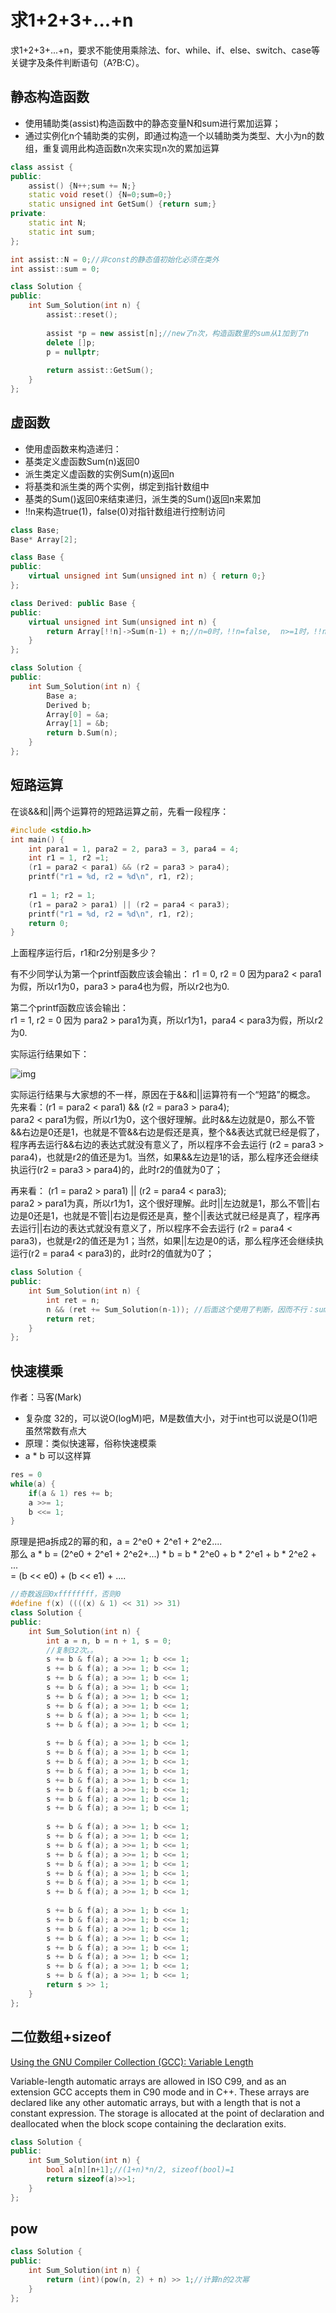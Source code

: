 # 求1+2+3+...+n

求1+2+3+...+n，要求不能使用乘除法、for、while、if、else、switch、case等关键字及条件判断语句（A?B:C）。

## 静态构造函数

- 使用辅助类(assist)构造函数中的静态变量N和sum进行累加运算；
- 通过实例化n个辅助类的实例，即通过构造一个以辅助类为类型、大小为n的数组，重复调用此构造函数n次来实现n次的累加运算  

```cpp
class assist {
public:
    assist() {N++;sum += N;}
    static void reset() {N=0;sum=0;}
    static unsigned int GetSum() {return sum;}
private:
    static int N;
    static int sum;
};

int assist::N = 0;//非const的静态值初始化必须在类外
int assist::sum = 0;

class Solution {
public:
    int Sum_Solution(int n) {
        assist::reset();
        
        assist *p = new assist[n];//new了n次，构造函数里的sum从1加到了n
        delete []p;
        p = nullptr;
        
        return assist::GetSum();
    }
};
```

## 虚函数

- 使用虚函数来构造递归：    
- 基类定义虚函数Sum(n)返回0  
- 派生类定义虚函数的实例Sum(n)返回n  
- 将基类和派生类的两个实例，绑定到指针数组中
- 基类的Sum()返回0来结束递归，派生类的Sum()返回n来累加  
- !!n来构造true(1)，false(0)对指针数组进行控制访问

```cpp
class Base;
Base* Array[2];

class Base {
public:
    virtual unsigned int Sum(unsigned int n) { return 0;}
};

class Derived: public Base {
public:
    virtual unsigned int Sum(unsigned int n) {
        return Array[!!n]->Sum(n-1) + n;//n=0时，!!n=false,  n>=1时，!!n=true
    }
};

class Solution {
public:
    int Sum_Solution(int n) {
        Base a;
        Derived b;
        Array[0] = &a;
        Array[1] = &b;
        return b.Sum(n);
    }
};
```


## 短路运算

在谈&&和||两个运算符的短路运算之前，先看一段程序：
```c
#include <stdio.h> 
int main() {
    int para1 = 1, para2 = 2, para3 = 3, para4 = 4;
    int r1 = 1, r2 =1;
    (r1 = para2 < para1) && (r2 = para3 > para4);
    printf("r1 = %d, r2 = %d\n", r1, r2);
 
    r1 = 1; r2 = 1;
    (r1 = para2 > para1) || (r2 = para4 < para3);
    printf("r1 = %d, r2 = %d\n", r1, r2);
    return 0;
}
```
上面程序运行后，r1和r2分别是多少？

有不少同学认为第一个printf函数应该会输出： 
r1 = 0, r2 = 0
因为para2 < para1为假，所以r1为0，para3 > para4也为假，所以r2也为0.

第二个printf函数应该会输出：  
r1 = 1, r2 = 0
因为 para2 > para1为真，所以r1为1，para4 < para3为假，所以r2为0.

实际运行结果如下：

![img](./and_or.png)

实际运行结果与大家想的不一样，原因在于&&和||运算符有一个“短路”的概念。  
先来看：(r1 = para2 < para1) && (r2 = para3 > para4);  
para2 < para1为假，所以r1为0，这个很好理解。此时&&左边就是0，那么不管&&右边是0还是1，也就是不管&&右边是假还是真，整个&&表达式就已经是假了，程序再去运行&&右边的表达式就没有意义了，所以程序不会去运行 (r2 = para3 > para4)，也就是r2的值还是为1。当然，如果&&左边是1的话，那么程序还会继续执运行(r2 = para3 > para4)的，此时r2的值就为0了；  

再来看： (r1 = para2 > para1) || (r2 = para4 < para3);  
 para2 > para1为真，所以r1为1，这个很好理解。此时||左边就是1，那么不管||右边是0还是1，也就是不管||右边是假还是真，整个||表达式就已经是真了，程序再去运行||右边的表达式就没有意义了，所以程序不会去运行 (r2 = para4 < para3)，也就是r2的值还是为1；当然，如果||左边是0的话，那么程序还会继续执运行(r2 = para4 < para3)的，此时r2的值就为0了；  

```cpp
class Solution {
public:
    int Sum_Solution(int n) {
        int ret = n;
        n && (ret += Sum_Solution(n-1)); //后面这个使用了判断，因而不行：sum += sum>0 ? Sum_Solution(--n) : 0;
        return ret;
    }
};
```

## 快速模乘

作者：马客(Mark)

- 复杂度 32的，可以说O(logM)吧，M是数值大小，对于int也可以说是O(1)吧虽然常数有点大  
- 原理：类似快速幂，俗称快速模乘    
- a * b 可以这样算  
```cpp
res = 0
while(a) {
    if(a & 1) res += b;
    a >>= 1;
    b <<= 1; 
}
```

原理是把a拆成2的幂的和，a = 2^e0 + 2^e1 + 2^e2....  
那么 a * b = (2^e0 + 2^e1 + 2^e2+...) * b = b * 2^e0 + b * 2^e1 + b * 2^e2 + ...  
= (b << e0) + (b << e1) + ....  

```cpp
//奇数返回0xffffffff，否则0
#define f(x) ((((x) & 1) << 31) >> 31)
class Solution {
public:
    int Sum_Solution(int n) {
        int a = n, b = n + 1, s = 0;
        //复制32次。。
        s += b & f(a); a >>= 1; b <<= 1;
        s += b & f(a); a >>= 1; b <<= 1;
        s += b & f(a); a >>= 1; b <<= 1;
        s += b & f(a); a >>= 1; b <<= 1;
        s += b & f(a); a >>= 1; b <<= 1;
        s += b & f(a); a >>= 1; b <<= 1;
        s += b & f(a); a >>= 1; b <<= 1;
        s += b & f(a); a >>= 1; b <<= 1;
         
        s += b & f(a); a >>= 1; b <<= 1;
        s += b & f(a); a >>= 1; b <<= 1;
        s += b & f(a); a >>= 1; b <<= 1;
        s += b & f(a); a >>= 1; b <<= 1;
        s += b & f(a); a >>= 1; b <<= 1;
        s += b & f(a); a >>= 1; b <<= 1;
        s += b & f(a); a >>= 1; b <<= 1;
        s += b & f(a); a >>= 1; b <<= 1;
         
        s += b & f(a); a >>= 1; b <<= 1;
        s += b & f(a); a >>= 1; b <<= 1;
        s += b & f(a); a >>= 1; b <<= 1;
        s += b & f(a); a >>= 1; b <<= 1;
        s += b & f(a); a >>= 1; b <<= 1;
        s += b & f(a); a >>= 1; b <<= 1;
        s += b & f(a); a >>= 1; b <<= 1;
        s += b & f(a); a >>= 1; b <<= 1;
         
        s += b & f(a); a >>= 1; b <<= 1;
        s += b & f(a); a >>= 1; b <<= 1;
        s += b & f(a); a >>= 1; b <<= 1;
        s += b & f(a); a >>= 1; b <<= 1;
        s += b & f(a); a >>= 1; b <<= 1;
        s += b & f(a); a >>= 1; b <<= 1;
        s += b & f(a); a >>= 1; b <<= 1;
        s += b & f(a); a >>= 1; b <<= 1;
        return s >> 1;
    }
};
```

## 二位数组+sizeof

[Using the GNU Compiler Collection (GCC): Variable Length](https://gcc.gnu.org/onlinedocs/gcc/Variable-Length.html)

Variable-length automatic arrays are allowed in ISO C99, and as an extension GCC accepts them in C90 mode and in C++. These arrays are declared like any other automatic arrays, but with a length that is not a constant expression. The storage is allocated at the point of declaration and deallocated when the block scope containing the declaration exits.

```cpp
class Solution {
public:
    int Sum_Solution(int n) {
        bool a[n][n+1];//(1+n)*n/2, sizeof(bool)=1
        return sizeof(a)>>1;
    }
};
```

## pow

```cpp
class Solution {
public:
    int Sum_Solution(int n) {
        return (int)(pow(n, 2) + n) >> 1;//计算n的2次幂
    }
};
```
